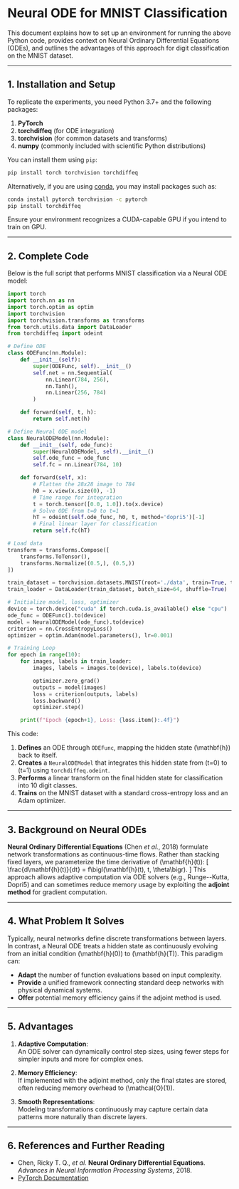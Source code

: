 
# Neural ODE for MNIST Classification

This document explains how to set up an environment for running the above Python code, provides context on Neural Ordinary Differential Equations (ODEs), and outlines the advantages of this approach for digit classification on the MNIST dataset.

---

## 1. Installation and Setup

To replicate the experiments, you need Python 3.7+ and the following packages:

1. **PyTorch**  
2. **torchdiffeq** (for ODE integration)
3. **torchvision** (for common datasets and transforms)
4. **numpy** (commonly included with scientific Python distributions)

You can install them using `pip`:

```bash
pip install torch torchvision torchdiffeq
```

Alternatively, if you are using [conda](https://docs.conda.io/projects/conda/en/latest/user-guide/install/index.html), you may install packages such as:

```bash
conda install pytorch torchvision -c pytorch
pip install torchdiffeq
```

Ensure your environment recognizes a CUDA-capable GPU if you intend to train on GPU.

---

## 2. Complete Code

Below is the full script that performs MNIST classification via a Neural ODE model:

```python
import torch
import torch.nn as nn
import torch.optim as optim
import torchvision
import torchvision.transforms as transforms
from torch.utils.data import DataLoader
from torchdiffeq import odeint

# Define ODE
class ODEFunc(nn.Module):
    def __init__(self):
        super(ODEFunc, self).__init__()
        self.net = nn.Sequential(
            nn.Linear(784, 256),
            nn.Tanh(),
            nn.Linear(256, 784)
        )

    def forward(self, t, h):
        return self.net(h)

# Define Neural ODE model
class NeuralODEModel(nn.Module):
    def __init__(self, ode_func):
        super(NeuralODEModel, self).__init__()
        self.ode_func = ode_func
        self.fc = nn.Linear(784, 10)

    def forward(self, x):
        # Flatten the 28x28 image to 784
        h0 = x.view(x.size(0), -1)
        # Time range for integration
        t = torch.tensor([0.0, 1.0]).to(x.device)
        # Solve ODE from t=0 to t=1
        hT = odeint(self.ode_func, h0, t, method='dopri5')[-1]
        # Final linear layer for classification
        return self.fc(hT)

# Load data
transform = transforms.Compose([
    transforms.ToTensor(),
    transforms.Normalize((0.5,), (0.5,))
])

train_dataset = torchvision.datasets.MNIST(root='./data', train=True, transform=transform, download=True)
train_loader = DataLoader(train_dataset, batch_size=64, shuffle=True)

# Initialize model, loss, optimizer
device = torch.device("cuda" if torch.cuda.is_available() else "cpu")
ode_func = ODEFunc().to(device)
model = NeuralODEModel(ode_func).to(device)
criterion = nn.CrossEntropyLoss()
optimizer = optim.Adam(model.parameters(), lr=0.001)

# Training Loop
for epoch in range(10):
    for images, labels in train_loader:
        images, labels = images.to(device), labels.to(device)

        optimizer.zero_grad()
        outputs = model(images)
        loss = criterion(outputs, labels)
        loss.backward()
        optimizer.step()

    print(f"Epoch {epoch+1}, Loss: {loss.item():.4f}")
```

This code:
1. **Defines** an ODE through `ODEFunc`, mapping the hidden state \(\mathbf{h}\) back to itself.
2. **Creates** a `NeuralODEModel` that integrates this hidden state from \(t=0\) to \(t=1\) using `torchdiffeq.odeint`.
3. **Performs** a linear transform on the final hidden state for classification into 10 digit classes.
4. **Trains** on the MNIST dataset with a standard cross-entropy loss and an Adam optimizer.

---

## 3. Background on Neural ODEs

**Neural Ordinary Differential Equations** (Chen *et al.*, 2018) formulate network transformations as continuous-time flows. Rather than stacking fixed layers, we parameterize the time derivative of \(\mathbf{h}(t)\):
\[
\frac{d\mathbf{h}(t)}{dt} = f\bigl(\mathbf{h}(t), t, \theta\bigr).
\]
This approach allows adaptive computation via ODE solvers (e.g., Runge--Kutta, Dopri5) and can sometimes reduce memory usage by exploiting the **adjoint method** for gradient computation.

---

## 4. What Problem It Solves

Typically, neural networks define discrete transformations between layers. In contrast, a Neural ODE treats a hidden state as continuously evolving from an initial condition \(\mathbf{h}(0)\) to \(\mathbf{h}(T)\). This paradigm can:
- **Adapt** the number of function evaluations based on input complexity.
- **Provide** a unified framework connecting standard deep networks with physical dynamical systems.
- **Offer** potential memory efficiency gains if the adjoint method is used.

---

## 5. Advantages

1. **Adaptive Computation**:  
   An ODE solver can dynamically control step sizes, using fewer steps for simpler inputs and more for complex ones.

2. **Memory Efficiency**:  
   If implemented with the adjoint method, only the final states are stored, often reducing memory overhead to \(\mathcal{O}(1)\).

3. **Smooth Representations**:  
   Modeling transformations continuously may capture certain data patterns more naturally than discrete layers.

---

## 6. References and Further Reading

- Chen, Ricky T. Q., *et al.* **Neural Ordinary Differential Equations**. *Advances in Neural Information Processing Systems*, 2018.  
- [PyTorch Documentation](https://pytorch.org/docs/stable/)  

```  
```
